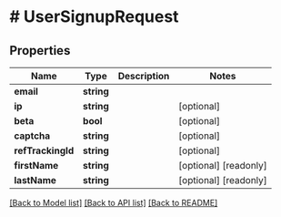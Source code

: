 # # UserSignupRequest

## Properties

Name | Type | Description | Notes
------------ | ------------- | ------------- | -------------
**email** | **string** |  | 
**ip** | **string** |  | [optional] 
**beta** | **bool** |  | [optional] 
**captcha** | **string** |  | [optional] 
**refTrackingId** | **string** |  | [optional] 
**firstName** | **string** |  | [optional] [readonly] 
**lastName** | **string** |  | [optional] [readonly] 

[[Back to Model list]](../../README.md#documentation-for-models) [[Back to API list]](../../README.md#documentation-for-api-endpoints) [[Back to README]](../../README.md)


